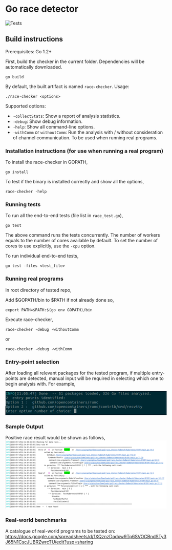 # Go race detector

![Tests](https://github.com/o2lab/go2/workflows/Tests/badge.svg)

## Build instructions

Prerequisites: Go 1.2+

First, build the checker in the current folder.
Dependencies will be automatically downloaded.
```
go build
```
By default, the built artifact is named `race-checker`.
Usage:

```
./race-checker <options>
```

Supported options:

- `-collectStats`: Show a report of analysis statistics.
- `-debug`: Show debug information.
- `-help`: Show all command-line options.
- `-withComm` or `withoutComm`: Run the analysis with / without consideration of channel communication. To be used when running real programs. 


### Installation instructions (for use when running a real program)

To install the race-checker in GOPATH,
```
go install
```

To test if the binary is installed correctly and show all the options,
```
race-checker -help
```

### Running tests

To run all the end-to-end tests (file list in `race_test.go`),
```
go test
``` 

The above command runs the tests concurrently. 
The number of workers equals to the number of cores available by default.
To set the number of cores to use explicitly, use the `-cpu` option.

To run individual end-to-end tests,
```
go test -files <test_file>
```

### Running real programs

In root directory of tested repo, 

Add $GOPATH/bin to $PATH if not already done so, 
```
export PATH=$PATH:$(go env GOPATH)/bin
```

Execute race-checker,
```
race-checker -debug -withoutComm
```
or
```
race-checker -debug -withComm
```

### Entry-point selection

After loading all relevant packages for the tested program, if multiple entry-points are detected, manual input will be required in selecting which one to begin analysis with. For example, 

![Image of manual selection required when analyzing runc](tests/screenshot1.png)


### Sample Output

Positive race result would be shown as follows, 
![Image of data race report](tests/screenshot.png)

### Real-world benchmarks

A catalogue of real-world programs to be tested on: 
https://docs.google.com/spreadsheets/d/1XQznzDadxw9Tp6SVOCBndSTy3J65N1CscJUBRZwrcTU/edit?usp=sharing
